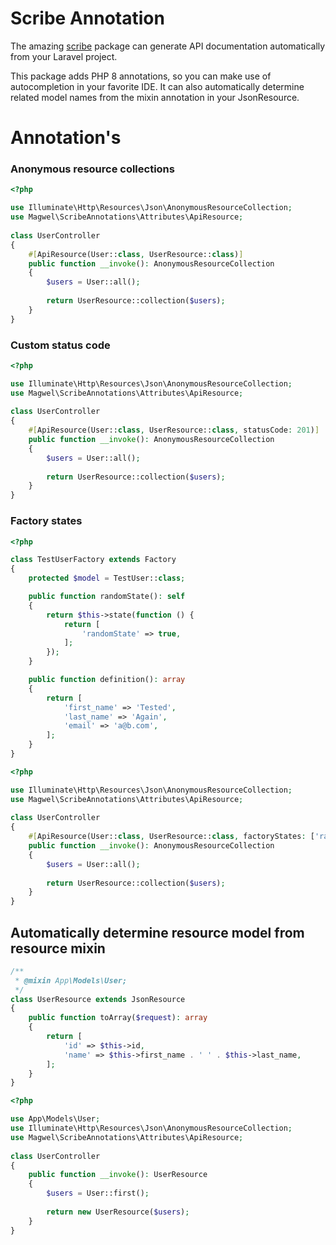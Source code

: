 # Scribe Annotation

The amazing [scribe](scribe.knuckles.wtf) package can generate API documentation automatically from your Laravel project. 

This package adds PHP 8 annotations, so you can make use of autocompletion in your favorite IDE.
It can also automatically determine related model names from the mixin annotation in your JsonResource.

# Annotation's

### Anonymous resource collections
```php
<?php

use Illuminate\Http\Resources\Json\AnonymousResourceCollection;
use Magwel\ScribeAnnotations\Attributes\ApiResource;
 
class UserController
{
    #[ApiResource(User::class, UserResource::class)]
    public function __invoke(): AnonymousResourceCollection
    {
        $users = User::all();
        
        return UserResource::collection($users);
    }
}
```

### Custom status code
```php
<?php

use Illuminate\Http\Resources\Json\AnonymousResourceCollection;
use Magwel\ScribeAnnotations\Attributes\ApiResource;
 
class UserController
{
    #[ApiResource(User::class, UserResource::class, statusCode: 201)]
    public function __invoke(): AnonymousResourceCollection
    {
        $users = User::all();
        
        return UserResource::collection($users);
    }
}
```
### Factory states

```php
<?php

class TestUserFactory extends Factory
{
    protected $model = TestUser::class;

    public function randomState(): self
    {
        return $this->state(function () {
            return [
                'randomState' => true,
            ];
        });
    }

    public function definition(): array
    {
        return [
            'first_name' => 'Tested',
            'last_name' => 'Again',
            'email' => 'a@b.com',
        ];
    }
}
```

```php
<?php

use Illuminate\Http\Resources\Json\AnonymousResourceCollection;
use Magwel\ScribeAnnotations\Attributes\ApiResource;
 
class UserController
{
    #[ApiResource(User::class, UserResource::class, factoryStates: ['randomState'])]
    public function __invoke(): AnonymousResourceCollection
    {
        $users = User::all();
        
        return UserResource::collection($users);
    }
}
```

## Automatically determine resource model from resource mixin

```php
/**
 * @mixin App\Models\User;
 */
class UserResource extends JsonResource
{
    public function toArray($request): array
    {
        return [
            'id' => $this->id,
            'name' => $this->first_name . ' ' . $this->last_name,
        ];
    }
}
```

```php
<?php

use App\Models\User;
use Illuminate\Http\Resources\Json\AnonymousResourceCollection;
use Magwel\ScribeAnnotations\Attributes\ApiResource;
 
class UserController
{
    public function __invoke(): UserResource
    {
        $users = User::first();
        
        return new UserResource($users);
    }
}
```
